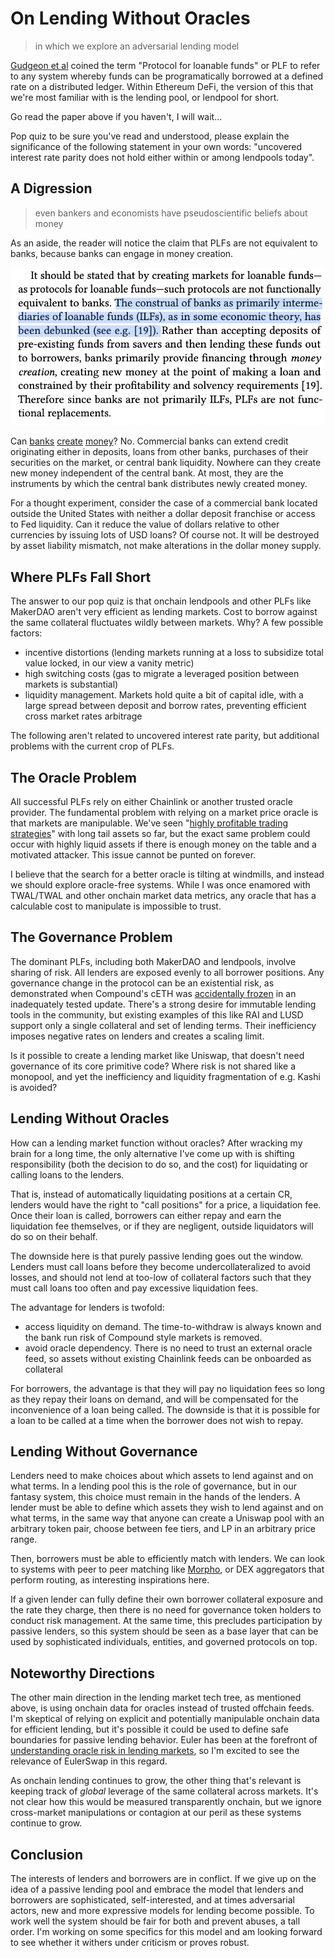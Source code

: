 # On Lending Without Oracles
> in which we explore an adversarial lending model

[Gudgeon et al](https://arxiv.org/pdf/2006.13922.pdf) coined the term "Protocol for loanable funds" or PLF to refer to any system whereby funds can be programatically borrowed at a defined rate on a distributed ledger. Within Ethereum DeFi, the version of this that we're most familiar with is the lending pool, or lendpool for short.

Go read the paper above if you haven't, I will wait...

Pop quiz to be sure you've read and understood, please explain the significance of the following statement in your own words: "uncovered interest rate parity does not hold either within or among lendpools today".

## A Digression
> even bankers and economists have pseudoscientific beliefs about money

As an aside, the reader will notice the claim that PLFs are not equivalent to banks, because banks can engage in money creation.

![img](banks_create_money.png)

Can [banks](semantics.md) [create](definitions.md) [money](yield.md)? No. Commercial banks can extend credit originating either in deposits, loans from other banks, purchases of their securities on the market, or central bank liquidity. Nowhere can they create new money independent of the central bank. At most, they are the instruments by which the central bank distributes newly created money.

For a thought experiment, consider the case of a commercial bank located outside the United States with neither a dollar deposit franchise or access to Fed liquidity. Can it reduce the value of dollars relative to other currencies by issuing lots of USD loans? Of course not. It will be destroyed by asset liability mismatch, not make alterations in the dollar money supply.

## Where PLFs Fall Short

The answer to our pop quiz is that onchain lendpools and other PLFs like MakerDAO aren't very efficient as lending markets. Cost to borrow against the same collateral fluctuates wildly between markets. Why? A few possible factors:
- incentive distortions (lending markets running at a loss to subsidize total value locked, in our view a vanity metric)
- high switching costs (gas to migrate a leveraged position between markets is substantial)
- liquidity management. Markets hold quite a bit of capital idle, with a large spread between deposit and borrow rates, preventing efficient cross market rates arbitrage

The following aren't related to uncovered interest rate parity, but additional problems with the current crop of PLFs.

## The Oracle Problem

All successful PLFs rely on either Chainlink or another trusted oracle provider. The fundamental problem with relying on a market price oracle is that markets are manipulable. We've seen "[highly profitable trading strategies](https://twitter.com/avi_eisen/status/1581326197241180160?s=20&t=DBOuVncPDrXa9dYH5706Cg)" with long tail assets so far, but the exact same problem could occur with highly liquid assets if there is enough money on the table and a motivated attacker. This issue cannot be punted on forever.

I believe that the search for a better oracle is tilting at windmills, and instead we should explore oracle-free systems. While I was once enamored with TWAL/TWAL and other onchain market data metrics, any oracle that has a calculable cost to manipulate is impossible to trust.

## The Governance Problem

The dominant PLFs, including both MakerDAO and lendpools, involve sharing of risk. All lenders are exposed evenly to all borrower positions. Any governance change in the protocol can be an existential risk, as demonstrated when Compound's cETH was [accidentally frozen](https://thedefiant.io/compound-ceth-frozen) in an inadequately tested update. There's a strong desire for immutable lending tools in the community, but existing examples of this like RAI and LUSD support only a single collateral and set of lending terms. Their inefficiency imposes negative rates on lenders and creates a scaling limit.

Is it possible to create a lending market like Uniswap, that doesn't need governance of its core primitive code? Where risk is not shared like a monopool, and yet the inefficiency and liquidity fragmentation of e.g. Kashi is avoided?

## Lending Without Oracles

How can a lending market function without oracles? After wracking my brain for a long time, the only alternative I've come up with is shifting responsibility (both the decision to do so, and the cost) for liquidating or calling loans to the lenders.

That is, instead of automatically liquidating positions at a certain CR, lenders would have the right to "call positions" for a price, a liquidation fee. Once their loan is called, borrowers can either repay and earn the liquidation fee themselves, or if they are negligent, outside liquidators will do so on their behalf.

The downside here is that purely passive lending goes out the window. Lenders must call loans before they become undercollateralized to avoid losses, and should not lend at too-low of collateral factors such that they must call loans too often and pay excessive liquidation fees.

The advantage for lenders is twofold:
- access liquidity on demand. The time-to-withdraw is always known and the bank run risk of Compound style markets is removed.
- avoid oracle dependency. There is no need to trust an external oracle feed, so assets without existing Chainlink feeds can be onboarded as collateral

For borrowers, the advantage is that they will pay no liquidation fees so long as they repay their loans on demand, and will be compensated for the inconvenience of a loan being called. The downside is that it is possible for a loan to be called at a time when the borrower does not wish to repay.

## Lending Without Governance

Lenders need to make choices about which assets to lend against and on what terms. In a lending pool this is the role of governance, but in our fantasy system, this choice must remain in the hands of the lenders. A lender must be able to define which assets they wish to lend against and on what terms, in the same way that anyone can create a Uniswap pool with an arbitrary token pair, choose between fee tiers, and LP in an arbitrary price range.

Then, borrowers must be able to efficiently match with lenders. We can look to systems with peer to peer matching like [Morpho](https://docs.morpho.xyz/concepts-overview/core-concepts), or DEX aggregators that perform routing, as interesting inspirations here.

If a given lender can fully define their own borrower collateral exposure and the rate they charge, then there is no need for governance token holders to conduct risk management. At the same time, this precludes participation by passive lenders, so this system should be seen as a base layer that can be used by sophisticated individuals, entities, and governed protocols on top.

## Noteworthy Directions

The other main direction in the lending market tech tree, as mentioned above, is using onchain data for oracles instead of trusted offchain feeds. I'm skeptical of relying on explicit and potentially manipulable onchain data for efficient lending, but it's possible it could be used to define safe boundaries for passive lending behavior. Euler has been at the forefront of [understanding oracle risk in lending markets](https://docs.euler.finance/euler-protocol/getting-started/methodology/oracle-rating), so I'm excited to see the relevance of EulerSwap in this regard.

As onchain lending continues to grow, the other thing that's relevant is keeping track of *global* leverage of the same collateral across markets. It's not clear how this would be measured transparently onchain, but we ignore cross-market manipulations or contagion at our peril as these systems continue to grow.

## Conclusion

The interests of lenders and borrowers are in conflict. If we give up on the idea of a passive lending pool and embrace the model that lenders and borrowers are sophisticated, self-interested, and at times adversarial actors, new and more expressive models for lending become possible. To work well the system should be fair for both and prevent abuses, a tall order. I'm working on some specifics for this model and am looking forward to see whether it withers under criticism or proves robust.